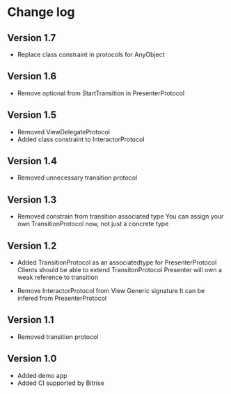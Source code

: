 # Change log


## Version 1.7

- Replace class constraint in protocols for AnyObject


## Version 1.6

- Remove optional from StartTransition in PresenterProtocol


## Version 1.5

- Removed ViewDelegateProtocol
- Added class constraint to InteractorProtocol


## Version 1.4

- Removed unnecessary transition protocol


## Version 1.3

- Removed constrain from transition associated type
   You can assign your own TransitionProtocol now, not just a concrete type


## Version 1.2

- Added TransitionProtocol as an associatedtype for PresenterProtocol
  Clients should be able to extend TransitonProtocol
  Presenter will own a weak reference to transition
  
- Remove InteractorProtocol from View Generic signature
   It can be infered from PresenterProtocol  


## Version 1.1

- Removed transition protocol


## Version 1.0

- Added demo app
- Added CI supported by Bitrise
